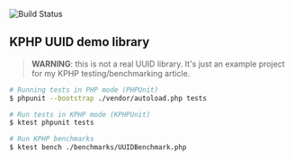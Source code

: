 ![Build Status](https://github.com/quasilyte/kphp-uuid/workflows/PHP/badge.svg)

## KPHP UUID demo library

> **WARNING**: this is not a real UUID library.
> It's just an example project for my KPHP testing/benchmarking article.

```bash
# Running tests in PHP mode (PHPUnit)
$ phpunit --bootstrap ./vendor/autoload.php tests

# Run tests in KPHP mode (KPHPUnit)
$ ktest phpunit tests

# Run KPHP benchmarks
$ ktest bench ./benchmarks/UUIDBenchmark.php
```
